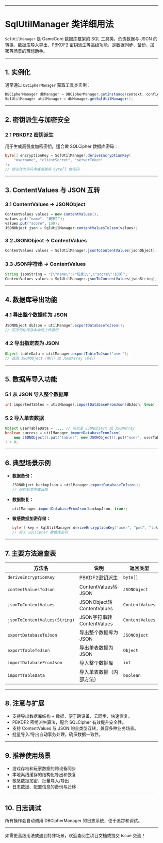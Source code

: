 
---

# SqlUtilManager 类详细用法

`SqlUtilManager` 是 GameCore 数据库框架的 SQL 工具类，负责数据与 JSON 的转换、数据库导入导出、PBKDF2 密钥派生等高级功能，是数据同步、备份、加密等场景的理想助手。

---

## 1. 实例化

通常通过 `DBCipherManager` 获取工具类实例：

```java
DBCipherManager dbManager = DBCipherManager.getInstance(context, config);
SqlUtilManager utilManager = dbManager.getSqlUtilManager();
```

---

## 2. 密钥派生与加密安全

### 2.1 PBKDF2 密钥派生

用于生成高强度加密密钥，适合做 SQLCipher 数据库密码：

```java
byte[] encryptionKey = SqlUtilManager.deriveEncryptionKey(
    "username", "clientSecret", "serverToken"
);
// 建议转为字符串或直接用 byte[] 做密码
```

---

## 3. ContentValues 与 JSON 互转

### 3.1 ContentValues → JSONObject

```java
ContentValues values = new ContentValues();
values.put("name", "玩家1");
values.put("score", 100);
JSONObject json = SqlUtilManager.contentValuesToJson(values);
```

### 3.2 JSONObject → ContentValues

```java
ContentValues values = SqlUtilManager.jsonToContentValues(jsonObject);
```

### 3.3 JSON字符串 → ContentValues

```java
String jsonString = "{\"name\":\"玩家1\",\"score\":100}";
ContentValues values = SqlUtilManager.jsonToContentValues(jsonString);
```

---

## 4. 数据库导出功能

### 4.1 导出整个数据库为 JSON

```java
JSONObject dbJson = utilManager.exportDatabaseToJson();
// 可序列化保存本地或上传备份
```

### 4.2 导出指定表为 JSON

```java
Object tableData = utilManager.exportTableToJson("user");
// 返回 JSONObject（单行）或 JSONArray（多行）
```

---

## 5. 数据库导入功能

### 5.1 从 JSON 导入整个数据库

```java
int importedTables = utilManager.importDatabaseFromJson(dbJson, true); // true：导入前清空表
```

### 5.2 导入单表数据

```java
Object userTableData = ...; // 可以是 JSONObject 或 JSONArray
boolean success = utilManager.importDatabaseFromJson(
    new JSONObject().put("tables", new JSONObject().put("user", userTableData)), true
) > 0;
```

---

## 6. 典型场景示例

- **数据备份：**
    ```java
    JSONObject backupJson = utilManager.exportDatabaseToJson();
    // 保存到文件或云端
    ```
- **数据恢复：**
    ```java
    utilManager.importDatabaseFromJson(backupJson, true);
    ```
- **敏感数据加密存储：**
    ```java
    byte[] key = SqlUtilManager.deriveEncryptionKey("user", "pwd", "token");
    // 用于 SQLCipher 数据库密码
    ```

---

## 7. 主要方法速查表

| 方法名 | 说明 | 返回类型 |
|--------|------|----------|
| `deriveEncryptionKey` | PBKDF2密钥派生 | `byte[]` |
| `contentValuesToJson` | ContentValues转JSON | `JSONObject` |
| `jsonToContentValues` | JSONObject转ContentValues | `ContentValues` |
| `jsonToContentValues(String)` | JSON字符串转ContentValues | `ContentValues` |
| `exportDatabaseToJson` | 导出整个数据库为JSON | `JSONObject` |
| `exportTableToJson` | 导出单表数据为JSON | `Object` |
| `importDatabaseFromJson` | 导入整个数据库 | `int` |
| `importTableData` | 导入单表数据（内部方法） | `boolean` |

---

## 8. 注意与扩展

- 支持导出数据库结构 + 数据，便于跨设备、云同步、快速恢复。
- PBKDF2 密钥派生算法，配合 SQLCipher 有效提升安全性。
- 支持 ContentValues 与 JSON 的全类型互转，兼容多种业务场景。
- 批量导入/导出自动事务处理，确保数据一致性。

---

## 9. 推荐使用场景

- 游戏存档和玩家数据的跨设备同步
- 本地离线缓存的结构化导出和恢复
- 敏感数据加密、批量导入/导出
- 日志数据、配置信息的备份与迁移

---

## 10. 日志调试

所有操作会自动调用 DBCipherManager 的日志系统，便于追踪和调试。

---

如需更高级用法或遇到特殊场景，欢迎查阅主项目文档或提交 Issue 交流！
